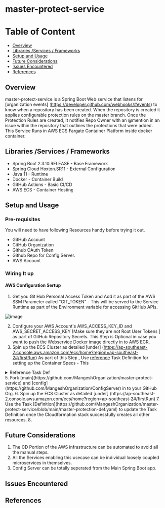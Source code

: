 # master-protect-service

# Table of Content
* [Overview](#Overview)
* [Libraries /Services / Frameworks](#Libraries)
* [Setup and Usage](#setup)
* [Future Considerations](#future)
* [Issues Encountered](#issues)
* [References](References)



## <a name="Overview"/> Overview

master-protect-service is a Spring Boot Web service that listens for [organization events] (https://developer.github.com/webhooks/#events) to know when a repository has been created. 
When the repository is created it applies configurable protection rules on the master branch. 
Once the Protection Rules are created, It notifies Repo Owner with an @mention in an issue within the repository that outlines the protections that were added.
This Service Runs in AWS ECS Fargate Container Platform inside docker container.

## <a name="Libraries"/> Libraries /Services / Frameworks
* Spring Boot 2.3.10.RELEASE - Base Framework
* Spring Cloud Hoxton.SR11 - External Configuration
* Java 11 - Runtime
* Docker - Container Build
* GitHub Actions - Basic CI/CD 
* AWS ECS - Container Hosting

## <a name="setup"/> Setup and Usage

### Pre-requisites
You will need to have following  Resources handy before trying it out.
 * GitHub Account
 * GitHub Organization
 * Github OAuth Token
 * Github Repo for Config Server.
 * AWS Account
 
### Wiring It up 
#### AWS Configuration Sertup
1. Get you Git Hub Personal Access Token and Add it as part of the AWS SSM Parameter called "GIT_TOKEN" - This will be served to the Service Runtime as part of the Environment variable for accessing GitHub APIs.

![image](https://user-images.githubusercontent.com/2278604/116749112-cc2d8c80-aa43-11eb-8b42-a11430730661.png)

2. Configure your AWS Account's AWS_ACCESS_KEY_ID and AWS_SECRET_ACCESS_KEY [Make sure they are not Root User Tokens ] as part of GitHub Repository Secrets. This Step is Optional in case you want to push the Webservice Docker image directly in to AWS ECR.
3. Spin up the ECS Cluster as detailed [under] (https://ap-southeast-2.console.aws.amazon.com/ecs/home?region=ap-southeast-2#/firstRun)
   As part of this Step , Use [reference](https://github.com/MangeshOrganization/master-protect-service/blob/main/master-protection-def.yaml) Task Definition for setting up the Container Specs - This 

<details>
  <summary>Reference Task Def</summary>
  
  ```yaml
    {
  "ipcMode": null,
  "executionRoleArn": "arn:aws:iam::<YOUR AWS ACCOUNT ID>:role/ecsTaskExecutionRole",
  "containerDefinitions": [
    {
      "dnsSearchDomains": null,
      "environmentFiles": null,
      "logConfiguration": {
        "logDriver": "awslogs",
        "secretOptions": null,
        "options": {
          "awslogs-group": "/ecs/master-protect-service",
          "awslogs-region": "ap-southeast-2",
          "awslogs-stream-prefix": "ecs"
        }
      },
      "entryPoint": null,
      "portMappings": [
        {
          "hostPort": 8080, --> This is important 
          "protocol": "tcp",
          "containerPort": 8080 --> This is important 
        }
      ],
      "command": null,
      "linuxParameters": null,
      "cpu": 256,
      "environment": [],
      "resourceRequirements": null,
      "ulimits": null,
      "dnsServers": null,
      "mountPoints": [],
      "workingDirectory": null,
      "secrets": [
        {
          "valueFrom": "arn:aws:ssm:ap-southeast-2:<YOUR AWS ACCOUNT ID>:parameter/GIT_TOKEN",
          "name": "GIT_TOKEN"
        }
      ],
      "dockerSecurityOptions": null,
      "memory": 512,
      "memoryReservation": null,
      "volumesFrom": [],
      "stopTimeout": null,
      "image": "<YOUR AWS ACCOUNT ID>.dkr.ecr.ap-southeast-2.amazonaws.com/my-ecr-repo/master-protect-service:latest",
      "startTimeout": null,
      "firelensConfiguration": null,
      "dependsOn": null,
      "disableNetworking": null,
      "interactive": null,
      "healthCheck": {
        "retries": 10,
        "command": [
          "CMD-SHELL",
          "curl -f http://localhost:8080/actuator/health || exit 1"
        ],
        "timeout": 5,
        "interval": 60,
        "startPeriod": null
      },
      "essential": true,
      "links": null,
      "hostname": null,
      "extraHosts": null,
      "pseudoTerminal": null,
      "user": null,
      "readonlyRootFilesystem": null,
      "dockerLabels": null,
      "systemControls": null,
      "privileged": null,
      "name": "master-protect-container"
    }
  ],
  "placementConstraints": [],
  "memory": "512",
  "taskRoleArn": "arn:aws:iam::<YOUR AWS ACCOUNT ID>:role/ecsTaskExecutionRole",
  "compatibilities": [
    "EC2",
    "FARGATE"
  ],
  "taskDefinitionArn": "arn:aws:ecs:ap-southeast-2:<YOUR AWS ACCOUNT ID>:task-definition/master-protect-service:1",
  "family": "master-protect-service",
  "requiresAttributes": [
    {
      "targetId": null,
      "targetType": null,
      "value": null,
      "name": "com.amazonaws.ecs.capability.logging-driver.awslogs"
    },
    {
      "targetId": null,
      "targetType": null,
      "value": null,
      "name": "com.amazonaws.ecs.capability.docker-remote-api.1.24"
    },
    {
      "targetId": null,
      "targetType": null,
      "value": null,
      "name": "ecs.capability.execution-role-awslogs"
    },
    {
      "targetId": null,
      "targetType": null,
      "value": null,
      "name": "com.amazonaws.ecs.capability.ecr-auth"
    },
    {
      "targetId": null,
      "targetType": null,
      "value": null,
      "name": "com.amazonaws.ecs.capability.docker-remote-api.1.19"
    },
    {
      "targetId": null,
      "targetType": null,
      "value": null,
      "name": "com.amazonaws.ecs.capability.task-iam-role"
    },
    {
      "targetId": null,
      "targetType": null,
      "value": null,
      "name": "ecs.capability.container-health-check"
    },
    {
      "targetId": null,
      "targetType": null,
      "value": null,
      "name": "ecs.capability.execution-role-ecr-pull"
    },
    {
      "targetId": null,
      "targetType": null,
      "value": null,
      "name": "ecs.capability.secrets.ssm.environment-variables"
    },
    {
      "targetId": null,
      "targetType": null,
      "value": null,
      "name": "com.amazonaws.ecs.capability.docker-remote-api.1.18"
    },
    {
      "targetId": null,
      "targetType": null,
      "value": null,
      "name": "ecs.capability.task-eni"
    }
  ],
  "pidMode": null,
  "requiresCompatibilities": [
    "FARGATE"
  ],
  "networkMode": "awsvpc",
  "cpu": "256",
  "revision": 2,
  "status": "ACTIVE",
  "inferenceAccelerators": null,
  "proxyConfiguration": null,
  "volumes": []
}
  ```
</details>
5. Fork [main](https://github.com/MangeshOrganization/master-protect-service) and [config](https://github.com/MangeshOrganization/ConfigServer) in to your GitHub Org.
6. Spin up the ECS Cluster as detailed [under] (https://ap-southeast-2.console.aws.amazon.com/ecs/home?region=ap-southeast-2#/firstRun)
7. Use the Task [Definition](https://github.com/MangeshOrganization/master-protect-service/blob/main/master-protection-def.yaml) to update the Task Definition once the Cloudformation stack successfully creates all other resources. 
8. 


## <a name="future"/> Future Considerations
1. The CD Portion of the AWS infrastructure can be automated to avoid all the manual steps.
2. All the Services enabling this usecase can be individual loosely coupled microservices in themselves.
3. Config Server can be totally seperated from the Main Spring Boot app.


## <a name="issues"/> Issues Encountered

## <a name="References"/> References

